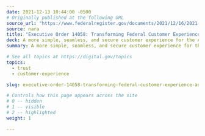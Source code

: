 ```yaml
---
date: 2021-12-13 10:44:00 -0500
# Originally published at the following URL
source_url: "https://www.federalregister.gov/documents/2021/12/16/2021-27380/transforming-federal-customer-experience-and-service-delivery-to-rebuild-trust-in-government"
source: nara
title: "Executive Order 14058: Transforming Federal Customer Experience and Service Delivery to Rebuild Trust in Government"
deck: A more simple, seamless, and secure customer experience for the American public.
summary: A more simple, seamless, and secure customer experience for the American public.

# See all topics at https://digital.gov/topics
topics:
  - trust
  - customer-experience

slug: executive-order-14058-transforming-federal-customer-experience-and-service-delivery-to-rebuild-trust-in-government

# Controls how this page appears across the site
# 0 -- hidden
# 1 -- visible
# 2 -- highlighted
weight: 1

---
```

